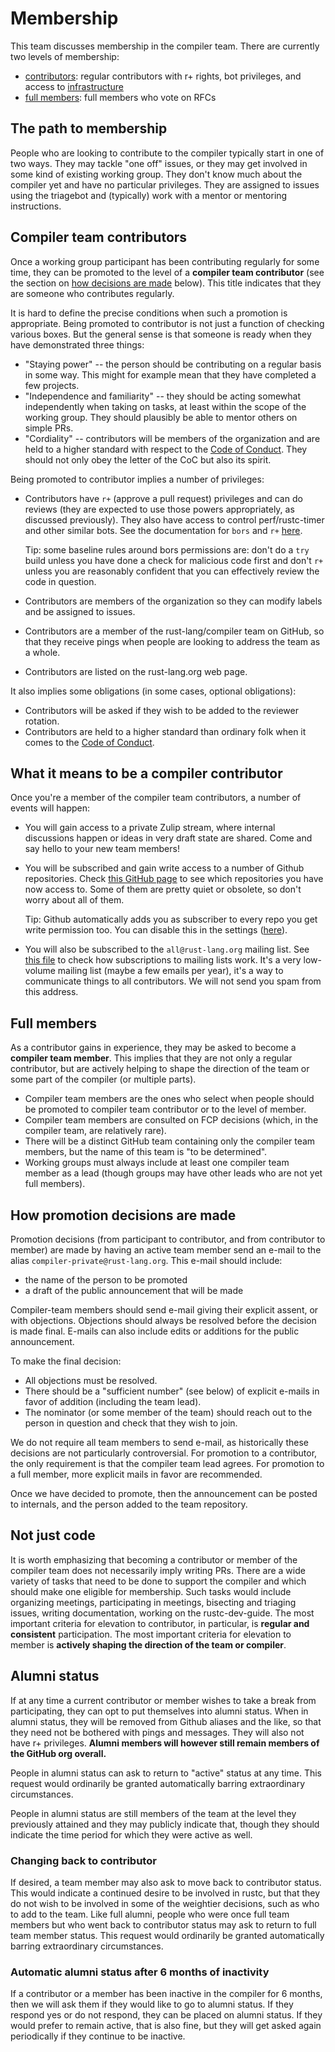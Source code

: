 # Membership

This team discusses membership in the compiler team. There are currently two levels of membership:

* [contributors]: regular contributors with r+ rights, bot privileges, and access to [infrastructure]
* [full members]: full members who vote on RFCs

[full members]: https://www.rust-lang.org/governance/teams/compiler
[contributors]: https://www.rust-lang.org/governance/teams/compiler#compiler-contributors
[infrastructure]: ../infra/index.html

## The path to membership

People who are looking to contribute to the compiler typically start
in one of two ways. They may tackle "one off" issues, or they may get
involved in some kind of existing working group. They don't know much
about the compiler yet and have no particular privileges. They are
assigned to issues using the triagebot and (typically) work with a
mentor or mentoring instructions.

## Compiler team contributors
  
Once a working group participant has been contributing regularly for
some time, they can be promoted to the level of a **compiler team
contributor** (see the section on [how decisions are made][hdam]
below). This title indicates that they are someone who contributes
regularly.

It is hard to define the precise conditions when such a promotion is
appropriate. Being promoted to contributor is not just a function of
checking various boxes. But the general sense is that someone is ready
when they have demonstrated three things:

- "Staying power" -- the person should be contributing on a regular
  basis in some way. This might for example mean that they have
  completed a few projects.
- "Independence and familiarity" -- they should be acting somewhat
  independently when taking on tasks, at least within the scope of the
  working group. They should plausibly be able to mentor others on simple
  PRs.
- "Cordiality" -- contributors will be members of the organization and
  are held to a higher standard with respect to the [Code of
  Conduct][CoC]. They should not only obey the letter of the CoC but
  also its spirit.
  
[CoC]: https://www.rust-lang.org/policies/code-of-conduct

Being promoted to contributor implies a number of privileges:

- Contributors have `r+` (approve a pull request) privileges and can do reviews
  (they are expected to use those powers appropriately, as discussed
  previously). They also have access to control perf/rustc-timer and other
  similar bots. See the documentation for `bors` and `r+`
  [here](https://rustc-dev-guide.rust-lang.org/compiler-team.html#team-membership).

  Tip: some baseline rules around bors permissions are: don't do a `try` build
  unless you have done a check for malicious code first and don't `r+` unless
  you are reasonably confident that you can effectively review the code in
  question.
- Contributors are members of the organization so they can modify
  labels and be assigned to issues.
- Contributors are a member of the rust-lang/compiler team on GitHub,
  so that they receive pings when people are looking to address the
  team as a whole.
- Contributors are listed on the rust-lang.org web page.
  
It also implies some obligations (in some cases, optional obligations):

- Contributors will be asked if they wish to be added to the reviewer rotation.
- Contributors are held to a higher standard than ordinary folk when
  it comes to the [Code of Conduct][CoC].

## What it means to be a compiler contributor

Once you're a member of the compiler team contributors, a number of events will
happen:
- You will gain access to a private Zulip stream, where internal discussions
happen or ideas in very draft state are shared. Come and say hello to your new
team members!
- You will be subscribed and gain write access to a number of Github
  repositories. Check [this GitHub
  page](https://github.com/orgs/rust-lang/teams/compiler-contributors/repositories)
  to see which repositories you have now access to. Some of them are pretty
  quiet or obsolete, so don't worry about all of them.

  Tip: Github automatically adds you as subscriber to every repo you get write
  permission too. You can disable this in the settings
  ([here](https://github.com/settings/notifications)).

- You will also be subscribed to the `all@rust-lang.org` mailing list. See
[this file](https://github.com/rust-lang/team/blob/HEAD/teams/all.toml) to
check how subscriptions to mailing lists work. It's a very low-volume mailing
list (maybe a few emails per year), it's a way to communicate things to all
contributors. We will not send you spam from this address.

## Full members

As a contributor gains in experience, they may be asked to become a
**compiler team member**. This implies that they are not only a
regular contributor, but are actively helping to shape the direction
of the team or some part of the compiler (or multiple parts).

- Compiler team members are the ones who select when people should be
  promoted to compiler team contributor or to the level of member.
- Compiler team members are consulted on FCP decisions (which, in the
  compiler team, are relatively rare).
- There will be a distinct GitHub team containing only the compiler
  team members, but the name of this team is "to be determined".
- Working groups must always include at least one compiler team member
  as a lead (though groups may have other leads who are not yet full
  members).

## How promotion decisions are made
[hdam]: #how-promotion-decisions-are-made

Promotion decisions (from participant to contributor, and from
contributor to member) are made by having an active team member send
an e-mail to the alias `compiler-private@rust-lang.org`. This e-mail
should include:

- the name of the person to be promoted
- a draft of the public announcement that will be made

Compiler-team members should send e-mail giving their explicit assent,
or with objections. Objections should always be resolved before the
decision is made final. E-mails can also include edits or additions for the
public announcement.

To make the final decision:

- All objections must be resolved.
- There should be a "sufficient number" (see below) of explicit
  e-mails in favor of addition (including the team lead).
- The nominator (or some member of the team) should reach out to the person
  in question and check that they wish to join.
  
We do not require all team members to send e-mail, as historically
these decisions are not particularly controversial. For promotion to a
contributor, the only requirement is that the compiler team lead
agrees. For promotion to a full member, more explicit mails in favor
are recommended.

Once we have decided to promote, then the announcement can be posted
to internals, and the person added to the team repository.

## Not just code

It is worth emphasizing that becoming a contributor or member of the
compiler team does not necessarily imply writing PRs. There are a wide
variety of tasks that need to be done to support the compiler and
which should make one eligible for membership. Such tasks would
include organizing meetings, participating in meetings, bisecting and
triaging issues, writing documentation, working on the rustc-dev-guide.
The most important criteria for elevation to contributor,
in particular, is **regular and consistent** participation. The most
important criteria for elevation to member is **actively shaping the
direction of the team or compiler**.

## Alumni status

If at any time a current contributor or member wishes to take a break
from participating, they can opt to put themselves into alumni status.
When in alumni status, they will be removed from Github aliases and
the like, so that they need not be bothered with pings and messages.
They will also not have r+ privileges. **Alumni members will however
still remain members of the GitHub org overall.**

People in alumni status can ask to return to "active" status at any
time. This request would ordinarily be granted automatically barring
extraordinary circumstances.

People in alumni status are still members of the team at the level
they previously attained and they may publicly indicate that, though
they should indicate the time period for which they were active as
well.

### Changing back to contributor

If desired, a team member may also ask to move back to contributor
status. This would indicate a continued desire to be involved in
rustc, but that they do not wish to be involved in some of the
weightier decisions, such as who to add to the team. Like full alumni,
people who were once full team members but who went back to
contributor status may ask to return to full team member status. This
request would ordinarily be granted automatically barring
extraordinary circumstances.

### Automatic alumni status after 6 months of inactivity

If a contributor or a member has been inactive in the compiler for 6
months, then we will ask them if they would like to go to alumni
status. If they respond yes or do not respond, they can be placed on
alumni status.  If they would prefer to remain active, that is also
fine, but they will get asked again periodically if they continue to
be inactive.
